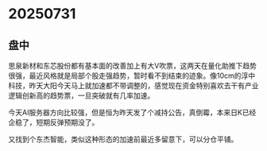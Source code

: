 # 20250731

## 盘中

思泉新材和东芯股份都有基本面的改善加上有大V吹票，这两天在量化助推下趋势很强，最近风格就是局部个股走强趋势，暂时看不到结束的迹象。像10cm的淳中科技，昨天大阳今天马上就加速都不带调整的，感觉现在资金特别喜欢去干有产业逻辑创新高的趋势票，一旦突破就有几率加速。

今天AI服务器方向比较强，但是恒为昨天发了个减持公告，真倒霉，本来日K已经企稳了，短期反弹预期没了。

又找到个东杰智能，类似这种形态的加速前最近多留意下，可以分仓平铺。
